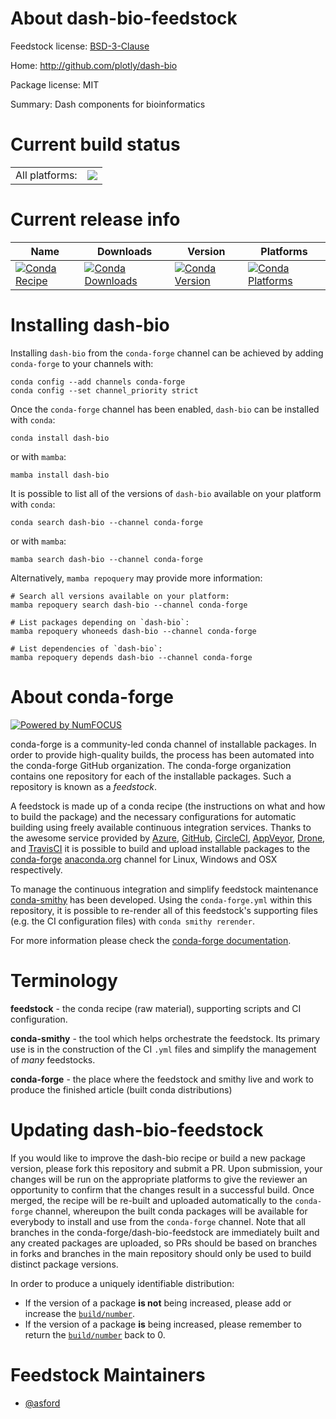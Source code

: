 About dash-bio-feedstock
========================

Feedstock license: [BSD-3-Clause](https://github.com/conda-forge/dash-bio-feedstock/blob/main/LICENSE.txt)

Home: http://github.com/plotly/dash-bio

Package license: MIT

Summary: Dash components for bioinformatics

Current build status
====================


<table><tr><td>All platforms:</td>
    <td>
      <a href="https://dev.azure.com/conda-forge/feedstock-builds/_build/latest?definitionId=14702&branchName=main">
        <img src="https://dev.azure.com/conda-forge/feedstock-builds/_apis/build/status/dash-bio-feedstock?branchName=main">
      </a>
    </td>
  </tr>
</table>

Current release info
====================

| Name | Downloads | Version | Platforms |
| --- | --- | --- | --- |
| [![Conda Recipe](https://img.shields.io/badge/recipe-dash--bio-green.svg)](https://anaconda.org/conda-forge/dash-bio) | [![Conda Downloads](https://img.shields.io/conda/dn/conda-forge/dash-bio.svg)](https://anaconda.org/conda-forge/dash-bio) | [![Conda Version](https://img.shields.io/conda/vn/conda-forge/dash-bio.svg)](https://anaconda.org/conda-forge/dash-bio) | [![Conda Platforms](https://img.shields.io/conda/pn/conda-forge/dash-bio.svg)](https://anaconda.org/conda-forge/dash-bio) |

Installing dash-bio
===================

Installing `dash-bio` from the `conda-forge` channel can be achieved by adding `conda-forge` to your channels with:

```
conda config --add channels conda-forge
conda config --set channel_priority strict
```

Once the `conda-forge` channel has been enabled, `dash-bio` can be installed with `conda`:

```
conda install dash-bio
```

or with `mamba`:

```
mamba install dash-bio
```

It is possible to list all of the versions of `dash-bio` available on your platform with `conda`:

```
conda search dash-bio --channel conda-forge
```

or with `mamba`:

```
mamba search dash-bio --channel conda-forge
```

Alternatively, `mamba repoquery` may provide more information:

```
# Search all versions available on your platform:
mamba repoquery search dash-bio --channel conda-forge

# List packages depending on `dash-bio`:
mamba repoquery whoneeds dash-bio --channel conda-forge

# List dependencies of `dash-bio`:
mamba repoquery depends dash-bio --channel conda-forge
```


About conda-forge
=================

[![Powered by
NumFOCUS](https://img.shields.io/badge/powered%20by-NumFOCUS-orange.svg?style=flat&colorA=E1523D&colorB=007D8A)](https://numfocus.org)

conda-forge is a community-led conda channel of installable packages.
In order to provide high-quality builds, the process has been automated into the
conda-forge GitHub organization. The conda-forge organization contains one repository
for each of the installable packages. Such a repository is known as a *feedstock*.

A feedstock is made up of a conda recipe (the instructions on what and how to build
the package) and the necessary configurations for automatic building using freely
available continuous integration services. Thanks to the awesome service provided by
[Azure](https://azure.microsoft.com/en-us/services/devops/), [GitHub](https://github.com/),
[CircleCI](https://circleci.com/), [AppVeyor](https://www.appveyor.com/),
[Drone](https://cloud.drone.io/welcome), and [TravisCI](https://travis-ci.com/)
it is possible to build and upload installable packages to the
[conda-forge](https://anaconda.org/conda-forge) [anaconda.org](https://anaconda.org/)
channel for Linux, Windows and OSX respectively.

To manage the continuous integration and simplify feedstock maintenance
[conda-smithy](https://github.com/conda-forge/conda-smithy) has been developed.
Using the ``conda-forge.yml`` within this repository, it is possible to re-render all of
this feedstock's supporting files (e.g. the CI configuration files) with ``conda smithy rerender``.

For more information please check the [conda-forge documentation](https://conda-forge.org/docs/).

Terminology
===========

**feedstock** - the conda recipe (raw material), supporting scripts and CI configuration.

**conda-smithy** - the tool which helps orchestrate the feedstock.
                   Its primary use is in the construction of the CI ``.yml`` files
                   and simplify the management of *many* feedstocks.

**conda-forge** - the place where the feedstock and smithy live and work to
                  produce the finished article (built conda distributions)


Updating dash-bio-feedstock
===========================

If you would like to improve the dash-bio recipe or build a new
package version, please fork this repository and submit a PR. Upon submission,
your changes will be run on the appropriate platforms to give the reviewer an
opportunity to confirm that the changes result in a successful build. Once
merged, the recipe will be re-built and uploaded automatically to the
`conda-forge` channel, whereupon the built conda packages will be available for
everybody to install and use from the `conda-forge` channel.
Note that all branches in the conda-forge/dash-bio-feedstock are
immediately built and any created packages are uploaded, so PRs should be based
on branches in forks and branches in the main repository should only be used to
build distinct package versions.

In order to produce a uniquely identifiable distribution:
 * If the version of a package **is not** being increased, please add or increase
   the [``build/number``](https://docs.conda.io/projects/conda-build/en/latest/resources/define-metadata.html#build-number-and-string).
 * If the version of a package **is** being increased, please remember to return
   the [``build/number``](https://docs.conda.io/projects/conda-build/en/latest/resources/define-metadata.html#build-number-and-string)
   back to 0.

Feedstock Maintainers
=====================

* [@asford](https://github.com/asford/)


